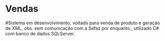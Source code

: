 # Vendas
#Sistema em desenvolvimento, voltado para venda de produto e geração de XML, obs. sem comunicação com a Sefaz por enquanto., utilizado C# com banco de dados SQLServer.
